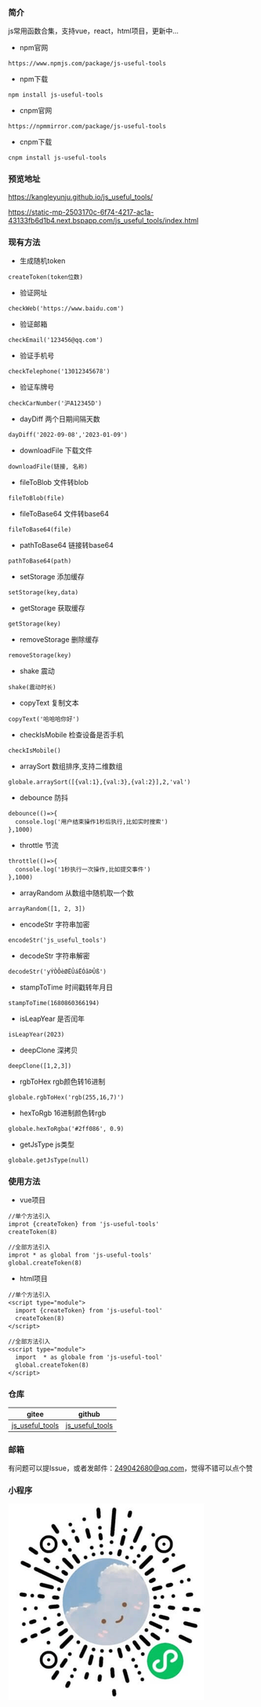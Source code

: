 ### 简介
js常用函数合集，支持vue，react，html项目，更新中...
* npm官网
```
https://www.npmjs.com/package/js-useful-tools
```
* npm下载
```
npm install js-useful-tools
```
* cnpm官网
```
https://npmmirror.com/package/js-useful-tools
```
* cnpm下载
```
cnpm install js-useful-tools
```

### 预览地址
https://kangleyunju.github.io/js_useful_tools/

https://static-mp-2503170c-6f74-4217-ac1a-43133fb6d1b4.next.bspapp.com/js_useful_tools/index.html


### 现有方法
* 生成随机token
```
createToken(token位数)
```
* 验证网址
```
checkWeb('https://www.baidu.com')
```
* 验证邮箱
```
checkEmail('123456@qq.com')
```
* 验证手机号
```
checkTelephone('13012345678')
```
* 验证车牌号
```
checkCarNumber('沪A12345D')
```
* dayDiff 两个日期间隔天数
```
dayDiff('2022-09-08','2023-01-09')
```
* downloadFile 下载文件
```
downloadFile(链接, 名称)
```
* fileToBlob 文件转blob
```
fileToBlob(file)
```
* fileToBase64 文件转base64
```
fileToBase64(file)
```
* pathToBase64 链接转base64
```
pathToBase64(path)
```
* setStorage 添加缓存
```
setStorage(key,data)
```
* getStorage 获取缓存
```
getStorage(key)
```
* removeStorage 删除缓存
```
removeStorage(key)
```
* shake 震动
```
shake(震动时长)
```
* copyText 复制文本
```
copyText('哈哈哈你好')
```
* checkIsMobile 检查设备是否手机
```
checkIsMobile()
```
* arraySort 数组排序,支持二维数组
```
globale.arraySort([{val:1},{val:3},{val:2}],2,'val')
```
* debounce 防抖
```
debounce(()=>{
  console.log('用户结束操作1秒后执行,比如实时搜索')
},1000)
```
* throttle 节流
```
throttle(()=>{
  console.log('1秒执行一次操作,比如提交事件')
},1000)
```
* arrayRandom 从数组中随机取一个数
```
arrayRandom([1, 2, 3])
```
* encodeStr 字符串加密
```
encodeStr('js_useful_tools')
```
* decodeStr 字符串解密
```
decodeStr('yÝÒÔèØËÛáËÓãÞÛß')
```
* stampToTime 时间戳转年月日
```
stampToTime(1680860366194)
```
* isLeapYear 是否闰年
```
isLeapYear(2023)
```
* deepClone 深拷贝
```
deepClone([1,2,3])
```
* rgbToHex rgb颜色转16进制
```
globale.rgbToHex('rgb(255,16,7)')
```
* hexToRgb 16进制颜色转rgb
```
globale.hexToRgba('#2ff086', 0.9)
```
* getJsType js类型
```
globale.getJsType(null)
```

### 使用方法
* vue项目
```
//单个方法引入
improt {createToken} from 'js-useful-tools'
createToken(8)
```
```
//全部方法引入
improt * as global from 'js-useful-tools'
global.createToken(8)
```
* html项目
```
//单个方法引入
<script type="module">
  import {createToken} from 'js-useful-tool'
  createToken(8)
</script>
```
```
//全部方法引入
<script type="module">
  import  * as globale from 'js-useful-tool'
  global.createToken(8)
</script>
```

### 仓库
| gitee | github |
| --- | --- |
| [js_useful_tools](https://gitee.com/kangleyunju/js_useful_tools) | [js_useful_tools](https://github.com/kangleyunju/js_useful_tools) |

### 邮箱
有问题可以提Issue，或者发邮件：249042680@qq.com，觉得不错可以点个赞

### 小程序
![体验微信微信小程序](./img/xcx.png)